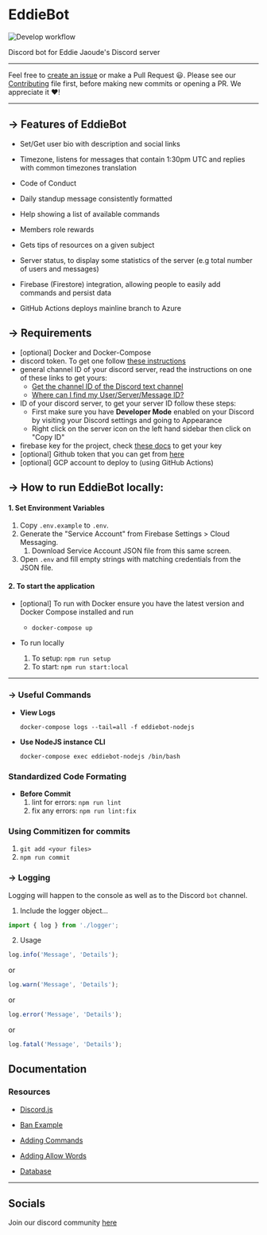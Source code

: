# EddieBot

![Develop workflow](https://github.com/EddieJaoudeCommunity/EddieBot/workflows/develop/badge.svg)

Discord bot for Eddie Jaoude's Discord server

---

Feel free to [create an issue](https://github.com/EddieJaoudeCommunity/EddieBot/issues) or make a Pull Request 😃. Please see our [Contributing](CONTRIBUTING.md) file first, before making new commits or opening a PR. We appreciate it ❤️!

---

## → Features of EddieBot

- Set/Get user bio with description and social links

- Timezone, listens for messages that contain 1:30pm UTC and replies with common timezones translation

- Code of Conduct

- Daily standup message consistently formatted

- Help showing a list of available commands

- Members role rewards

- Gets tips of resources on a given subject

- Server status, to display some statistics of the server (e.g total number of users and messages)

- Firebase (Firestore) integration, allowing people to easily add commands and persist data

- GitHub Actions deploys mainline branch to Azure

## → Requirements

- [optional] Docker and Docker-Compose
- discord token. To get one follow [these instructions](https://discordjs.guide/preparations/setting-up-a-bot-application.html#creating-your-bot)
- general channel ID of your discord server, read the instructions on one of these links to get yours:
  - [Get the channel ID of the Discord text channel](https://github.com/Chikachi/DiscordIntegration/wiki/How-to-get-a-token-and-channel-ID-for-Discord#get-the-channel-id-of-the-discord-text-channel)
  - [Where can I find my User/Server/Message ID?](https://support.discord.com/hc/en-us/articles/206346498-Where-can-I-find-my-User-Server-Message-ID-)
- ID of your discord server, to get your server ID follow these steps:
  - First make sure you have **Developer Mode** enabled on your Discord by visiting your Discord settings and going to Appearance
  - Right click on the server icon on the left hand sidebar then click on "Copy ID"
- firebase key for the project, check [these docs](https://firebase.google.com/docs/admin/setup) to get your key
- [optional] Github token that you can get from [here](https://github.com/settings/tokens)
- [optional] GCP account to deploy to (using GitHub Actions)

## → How to run EddieBot locally:

#### 1. Set Environment Variables

1. Copy `.env.example` to `.env`.
2. Generate the "Service Account" from Firebase Settings > Cloud Messaging.
   1. Download Service Account JSON file from this same screen.
3. Open `.env` and fill empty strings with matching credentials from the JSON file.

#### 2. To start the application
- [optional] To run with Docker ensure you have the latest version and Docker Compose installed and run
	- `docker-compose up`

- To run locally
  1. To setup: `npm run setup`
  2. To start: `npm run start:local`

---

### → Useful Commands

- **View Logs**

  `docker-compose logs --tail=all -f eddiebot-nodejs`

- **Use NodeJS instance CLI**

  `docker-compose exec eddiebot-nodejs /bin/bash`

### Standardized Code Formating

- **Before Commit**
  1. lint for errors: `npm run lint`
  2. fix any errors: `npm run lint:fix`

### Using Commitizen for commits
1. `git add <your files>`
2. `npm run commit`

### → Logging

Logging will happen to the console as well as to the Discord `bot` channel.

1. Include the logger object...

```typescript
import { log } from './logger';
```

2. Usage

```typescript
log.info('Message', 'Details');
```

or

```typescript
log.warn('Message', 'Details');
```

or

```typescript
log.error('Message', 'Details');
```

or

```typescript
log.fatal('Message', 'Details');
```

## Documentation
### Resources
- [Discord.js](https://discordjs.guide/)

- [Ban Example](docs/banexample.md)

- [Adding Commands](docs/addcommand.md)

- [Adding Allow Words](docs/allowedwords.md)

- [Database](docs/database.md)

---

## Socials

Join our discord community [here](https://discord.gg/jZQs6Wu)
